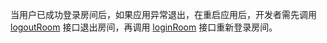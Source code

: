 <div class="mk-hint">


当用户已成功登录房间后，如果应用异常退出，在重启应用后，开发者需先调用 [logoutRoom](@logoutRoom) 接口退出房间，再调用 [loginRoom](@loginRoom) 接口重新登录房间。

</div>


